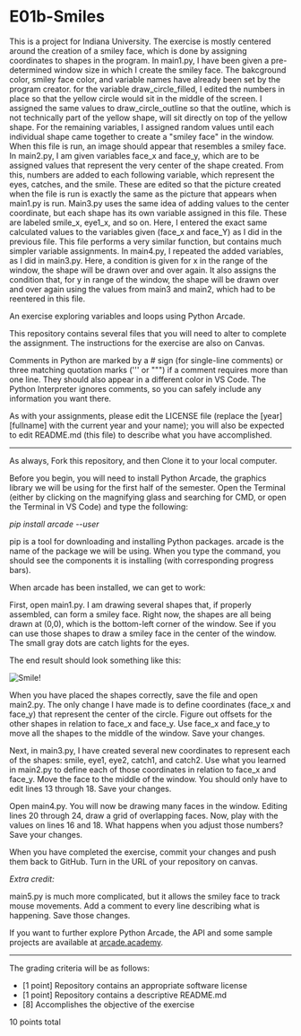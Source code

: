 # E01b-Smiles

This is a project for Indiana University. The exercise is mostly centered around the creation of a smiley face, which is done by assigning coordinates to shapes in the program. In main1.py, I have been given a pre-determined window size in which I create the smiley face. The bakcground color, smiley face color, and variable names have already been set by the program creator. for the variable draw_circle_filled, I edited the numbers in place so that the yellow circle would sit in the middle of the screen. I assigned the same values to draw_circle_outline so that the outline, which is not technically part of the yellow shape, will sit directly on top of the yellow shape. For the remaining variables, I assigned random values until each individual shape came together to create a "smiley face" in the window. When this file is run, an image should appear that resembles a smiley face. In main2.py, I am given variables face_x and face_y, which are to be assigned values that represent the very center of the shape created. From this, numbers are added to each following variable, which represent the eyes, catches, and the smile. These are edited so that the picture created when the file is run is exactly the same as the picture that appears when main1.py is run. Main3.py uses the same idea of adding values to the center coordinate, but each shape has its own variable assigned in this file. These are labeled smile_x, eye1_x, and so on. Here, I entered the exact same calculated values to the variables given (face_x and face_Y) as I did in the previous file. This file performs a very similar function, but contains much simpler variable assignments. In main4.py, I repeated the added variables, as I did in main3.py. Here, a condition is given for x in the range of the window, the shape will be drawn over and over again. It also assigns the condition that, for y in range of the window, the shape will be drawn over and over again using the values from main3 and main2, which had to be reentered in this file. 

An exercise exploring variables and loops using Python Arcade.

This repository contains several files that you will need to alter to complete the assignment. The instructions for the exercise are also on Canvas.

Comments in Python are marked by a # sign (for single-line comments) or three matching quotation marks (''' or """) if a comment requires more than one line. They should also appear in a different color in VS Code. The Python Interpreter ignores comments, so you can safely include any information you want there.

As with your assignments, please edit the LICENSE file (replace the [year] [fullname] with the current year and your name); you will also be expected to edit README.md (this file) to describe what you have accomplished.

---

As always, Fork this repository, and then Clone it to your local computer.

Before you begin, you will need to install Python Arcade, the graphics library we will be using for the first half of the semester. Open the Terminal (either by clicking on the magnifying glass and searching for CMD, or open the Terminal in VS Code) and type the following:

*pip install arcade --user*

pip is a tool for downloading and installing Python packages. arcade is the name of the package we will be using. When you type the command, you should see the components it is installing (with corresponding progress bars).

When arcade has been installed, we can get to work:

First, open main1.py. I am drawing several shapes that, if properly assembled, can form a smiley face. Right now, the shapes are all being drawn at (0,0), which is the bottom-left corner of the window. See if you can use those shapes to draw a smiley face in the center of the window. The small gray dots are catch lights for the eyes.

The end result should look something like this:

![Smile!](https://github.com/BL-MSCH-C220-F19/E01b-Smiles/blob/master/smile.png)

When you have placed the shapes correctly, save the file and open main2.py. The only change I have made is to define coordinates (face_x and face_y) that represent the center of the circle. Figure out offsets for the other shapes in relation to face_x and face_y. Use face_x and face_y to move all the shapes to the middle of the window. Save your changes.

Next, in main3.py, I have created several new coordinates to represent each of the shapes: smile, eye1, eye2, catch1, and catch2. Use what you learned in main2.py to define each of those coordinates in relation to face_x and face_y. Move the face to the middle of the window. You should only have to edit lines 13 through 18. Save your changes.

Open main4.py. You will now be drawing many faces in the window. Editing lines 20 through 24, draw a grid of overlapping faces. Now, play with the values on lines 16 and 18. What happens when you adjust those numbers? Save your changes.

When you have completed the exercise, commit your changes and push them back to GitHub. Turn in the URL of your repository on canvas.

*Extra credit:* 

main5.py is much more complicated, but it allows the smiley face to track mouse movements. Add a comment to every line describing what is happening. Save those changes.

If you want to further explore Python Arcade, the API and some sample projects are available at [arcade.academy](http://arcade.academy).

---

The grading criteria will be as follows:

* [1 point] Repository contains an appropriate software license
* [1 point] Repository contains a descriptive README.md
* [8] Accomplishes the objective of the exercise

10 points total
